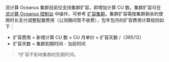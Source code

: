 流计算 Oceanus 集群目前仅支持集群扩容，即增加计算 CU 数。集群扩容可在 [流计算 Oceanus 控制台](https://console.cloud.tencent.com/oceanus) 中操作，可参考 [扩容集群](https://cloud.tencent.com/document/product/849/49807)。集群扩容需按集群剩余的使用时长支付调整配置费用（公测期间暂不收费），包年包月的扩容费用计算规则如下：
- 扩容费用 = 新增计算 CU 数 × CU 月单价 × 扩容天数 /（365/12） 
- 扩容天数 = 集群到期时间 - 当前时间

>?扩容不影响集群的到期时间。

